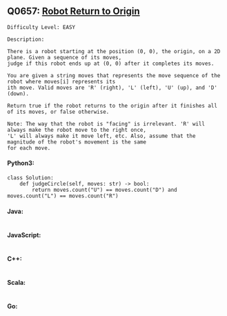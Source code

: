 ## Q0657: [Robot Return to Origin](https://leetcode.com/problems/robot-return-to-origin/)

```
Difficulty Level: EASY
```

```
Description:

There is a robot starting at the position (0, 0), the origin, on a 2D plane. Given a sequence of its moves,
judge if this robot ends up at (0, 0) after it completes its moves.

You are given a string moves that represents the move sequence of the robot where moves[i] represents its
ith move. Valid moves are 'R' (right), 'L' (left), 'U' (up), and 'D' (down).

Return true if the robot returns to the origin after it finishes all of its moves, or false otherwise.

Note: The way that the robot is "facing" is irrelevant. 'R' will always make the robot move to the right once,
'L' will always make it move left, etc. Also, assume that the magnitude of the robot's movement is the same
for each move.
```

#### Python3:

```
class Solution:
    def judgeCircle(self, moves: str) -> bool:
        return moves.count("U") == moves.count("D") and moves.count("L") == moves.count("R")
```

#### Java:

```

```

#### JavaScript:

```

```


#### C++:

```

```

#### Scala:

```

```

#### Go:

```

```